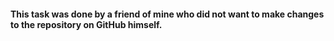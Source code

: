 #### This task was done by a friend of mine who did not want to make changes to the repository on GitHub himself.
